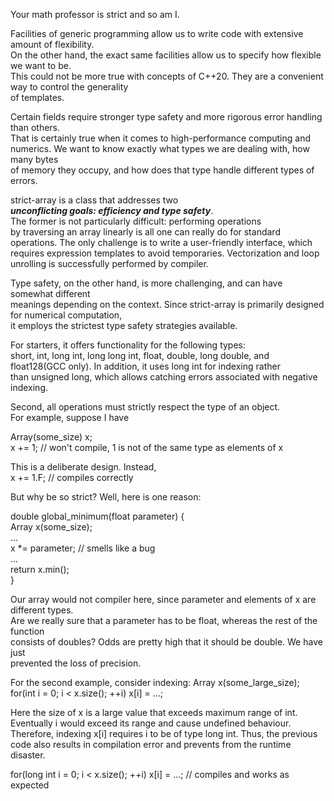 Your math professor is strict and so am I.  
  
Facilities of generic programming allow us to write code with extensive amount of flexibility.  
On the other hand, the exact same facilities allow us to specify how flexible we want to be.  
This could not be more true with concepts of C++20. They are a convenient way to control the generality  
of templates.  
  
Certain fields require stronger type safety and more rigorous error handling than others.  
That is certainly true when it comes to high-performance computing and  
numerics. We want to know exactly what types we are dealing with, how many bytes  
of memory they occupy, and how does that type handle different types of errors.  
  
strict-array is a class that addresses two  
***unconflicting goals: efficiency and type safety***.  
The former is not particularly difficult: performing operations  
by traversing an array linearly is all one can really do for standard  
operations. The only challenge is to write a user-friendly interface, which  
requires expression templates to avoid temporaries. Vectorization and loop  
unrolling is successfully performed by compiler.  
  
Type safety, on the other hand, is more challenging, and can have somewhat different  
meanings depending on the context. Since strict-array is primarily designed for numerical computation,  
it employs the strictest type safety strategies available.  
  
For starters, it offers functionality for the following types:  
short, int, long int, long long int, float, double, long double, and  
float128(GCC only). In addition, it uses long int for indexing rather  
than unsigned long, which allows catching errors associated with negative  
indexing.  
  
Second, all operations must strictly respect the type of an object.  
For example, suppose I have  
  
Array<float>(some_size) x;  
x += 1; //  won't compile, 1 is not of the same type as elements of x  
  
This is a deliberate design. Instead,  
x += 1.F; //  compiles correctly  
  
But why be so strict? Well, here is one reason:  
  
double global_minimum(float parameter) {  
   Array<double> x(some_size);  
   ...  
   x *= parameter;  // smells like a bug  
   ...  
   return x.min();  
}  
  
Our array would not compiler here, since parameter and elements of x are different types.  
Are we really sure that a parameter has to be float, whereas the rest of the function  
consists of doubles? Odds are pretty high that it should be double. We have just  
prevented the loss of precision.

For the second example, consider indexing:
Array<float> x(some_large_size);
for(int i = 0; i < x.size(); ++i)
   x[i] = ...;

Here the size of x is a large value that exceeds maximum range of int.
Eventually i would exceed its range and cause undefined behaviour.
Therefore, indexing x[i] requires i to be of type long int. Thus,
the previous code also results in compilation error and prevents
from the runtime disaster.

for(long int i = 0; i < x.size(); ++i)
   x[i] = ...;  // compiles and works as expected



